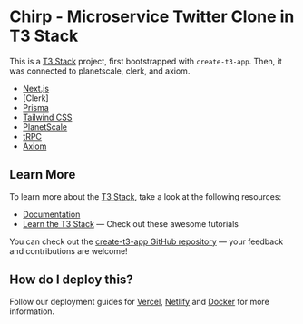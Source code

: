 # Chirp - Microservice Twitter Clone in T3 Stack

This is a [T3 Stack](https://create.t3.gg/) project, first bootstrapped with `create-t3-app`. Then, it was connected to planetscale, clerk, and axiom.

- [Next.js](https://nextjs.org)
- [Clerk]
- [Prisma](https://prisma.io)
- [Tailwind CSS](https://tailwindcss.com)
- [PlanetScale](https://app.planetscale.com/)
- [tRPC](https://trpc.io)
- [Axiom](https://axiom.co/)

## Learn More

To learn more about the [T3 Stack](https://create.t3.gg/), take a look at the following resources:

- [Documentation](https://create.t3.gg/)
- [Learn the T3 Stack](https://create.t3.gg/en/faq#what-learning-resources-are-currently-available) — Check out these awesome tutorials

You can check out the [create-t3-app GitHub repository](https://github.com/t3-oss/create-t3-app) — your feedback and contributions are welcome!

## How do I deploy this?

Follow our deployment guides for [Vercel](https://create.t3.gg/en/deployment/vercel), [Netlify](https://create.t3.gg/en/deployment/netlify) and [Docker](https://create.t3.gg/en/deployment/docker) for more information.
